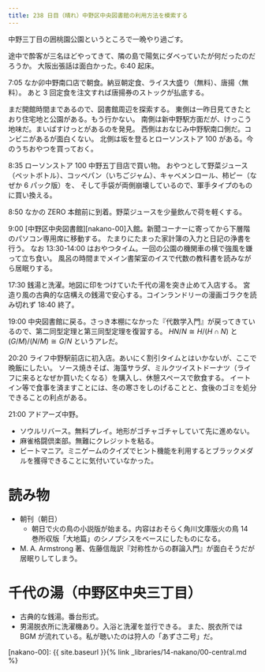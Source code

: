```yaml
---
title: 238 日目（晴れ）中野区中央図書館の利用方法を模索する
---
```


中野三丁目の囲桃園公園というところで一晩やり過ごす。

途中で酔客が三名ほどやってきて、隣の島で陽気にダベっていたが何だったのだろうか。
大阪出張話は面白かった。6:40 起床。

7:05 なか卯中野南口店で朝食。納豆朝定食、ライス大盛り（無料）、唐揚〈無料）。
あと 3 回定食を注文すれば唐揚券のストックが払底する。

まだ開館時間まであるので、図書館周辺を探索する。
東側は一昨日見てきたとおり住宅地と公園がある。もう行かない。
南側は新中野駅方面だが、けっこう地味だ。まいばすけっとがあるのを発見。
西側はおなじみ中野駅南口側だ。コンビニがあるが面白くない。
北側は坂を登るとローソンストア 100 がある。今のうちおやつを買っておく。

8:35 ローソンストア 100 中野五丁目店で買い物。
おやつとして野菜ジュース（ペットボトル）、コッペパン（いちごジャム）、キャベメンロール、柿ピー（なぜか 6 パック版）を、
そして手袋が両側崩壊しているので、軍手タイプのものに買い換える。

8:50 なかの ZERO 本館前に到着。野菜ジュースを少量飲んで荷を軽くする。

9:00 [中野区中央図書館][nakano-00]入館。新聞コーナーに寄ってから下層階のパソコン専用席に移動する。
たまりにたまった家計簿の入力と日記の浄書を行う。
なお 13:30-14:00 はおやつタイム。一回の公園の機関車の横で強風を嫌って立ち食い。
風呂の時間までメイン書架室のイスで代数の教科書を読みながら居眠りする。

17:30 銭湯と洗濯。地図に印をつけていた千代の湯を突き止めて入店する。
宮造り風の古典的な店構えの銭湯で安心する。コインランドリーの漫画ゴラクを読み切れず 18:40 終了。

19:00 中央図書館に戻る。さっき本棚になかった『代数学入門』が戻ってきているので、第二同型定理と第三同型定理を復習する。
$HN/N \cong H/(H \cap N)$ と $(G/M)/(N/M) \cong G/N$ というアレだ。

20:20 ライフ中野駅前店に初入店。あいにく割引タイムとはいかないが、ここで晩飯にしたい。
ソース焼きそば、海藻サラダ、ミルクツイストドーナツ（ライフに来るとなぜか買いたくなる）を購入し、休憩スペースで飲食する。
イートイン等で食事を済ますことには、冬の寒さをしのげることと、食後のゴミを処分できることの利点がある。

21:00 アドアーズ中野。
* ソウルリバース。無料プレイ。地形がゴチャゴチャしていて先に進めない。
* 麻雀格闘倶楽部。無難にクレジットを粘る。
* ビートマニア。ミニゲームのクイズでヒント機能を利用するとブラックメダルを獲得できることに気付いていなかった。

# 読み物

* 朝刊（朝日）
  * 朝日で火の鳥の小説版が始まる。内容はおそらく角川文庫版火の鳥 14 巻所収版「大地篇」のシノプシスをベースにしたものになる。
* M. A. Armstrong 著、佐藤信哉訳『対称性からの群論入門』が面白そうだが居眠りしてしまう。

# 千代の湯（中野区中央三丁目）

* 古典的な銭湯。番台形式。
* 男湯脱衣所に洗濯機あり。入浴と洗濯を並行できる。
  また、脱衣所では BGM が流れている。私が聴いたのは狩人の「あずさ二号」だ。

[nakano-00]: {{ site.baseurl }}{% link _libraries/14-nakano/00-central.md %}
